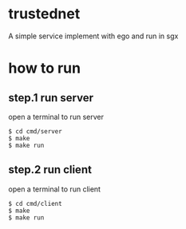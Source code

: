 # trustednet
A simple service implement with ego and run in sgx
# how to run
## step.1 run server
open a terminal to run server
```
$ cd cmd/server
$ make
$ make run
```

## step.2 run client
open a terminal to run client
```
$ cd cmd/client
$ make
$ make run
```
